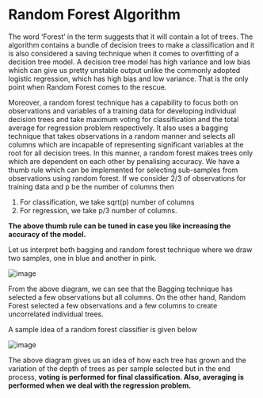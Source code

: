# Random Forest Algorithm

The word ‘Forest’ in the term suggests that it will contain a lot of trees. The algorithm contains a bundle of decision trees to make a classification and it is also considered a saving technique when it comes to overfitting of a decision tree model. A decision tree model has high variance and low bias which can give us pretty unstable output unlike the commonly adopted logistic regression, which has high bias and low variance. That is the only point when Random Forest comes to the rescue. 


Moreover, a random forest technique has a capability to focus both on observations and variables of a training data for developing individual decision trees and take maximum voting for classification and the total average for regression problem respectively.  It also uses a bagging technique that takes observations in a random manner and selects all columns which are incapable of representing significant variables at the root for all decision trees. In this manner, a random forest makes trees only which are dependent on each other by penalising accuracy. We have a thumb rule which can be implemented for selecting sub-samples from observations using random forest. If we consider 2/3 of observations for training data and p be the number of columns then 

1.  For classification, we take sqrt(p) number of columns
2.  For regression, we take p/3 number of columns.

**The above thumb rule can be tuned in case you like increasing the accuracy of the model.**

Let us interpret both bagging and random forest technique where we draw two samples, one in blue and another in pink.

![image](https://user-images.githubusercontent.com/30498799/115809396-9cb4c980-a41e-11eb-8f9f-407950242a25.png)

From the above diagram, we can see that the Bagging technique has selected a few observations but all columns. On the other hand, Random Forest selected a few observations and a few columns to create uncorrelated individual trees.


A sample idea of a random forest classifier is given below


![image](https://user-images.githubusercontent.com/30498799/115809432-b0603000-a41e-11eb-85ca-faa9b6eba3b5.png)


The above diagram gives us an idea of how each tree has grown and the variation of the depth of trees as per sample selected but in the end process, **voting is performed for final classification. Also, averaging is performed when we deal with the regression problem.**

